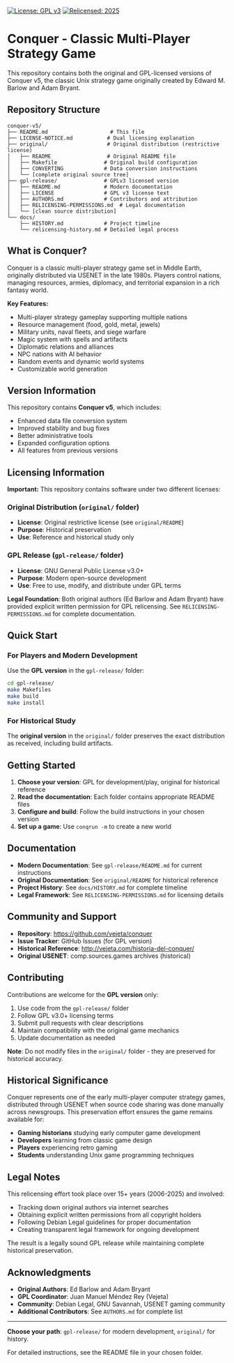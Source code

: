 [![License: GPL v3](https://img.shields.io/badge/License-GPLv3-blue.svg)](https://www.gnu.org/licenses/gpl-3.0)
[![Relicensed: 2025](https://img.shields.io/badge/Relicensed-2025-green.svg)](./gpl-release/RELICENSING-PERMISSIONS.md)

# Conquer - Classic Multi-Player Strategy Game

This repository contains both the original and GPL-licensed versions of Conquer v5, the classic Unix strategy game originally created by Edward M. Barlow and Adam Bryant.

## Repository Structure

```
conquer-v5/
├── README.md                    # This file
├── LICENSE-NOTICE.md           # Dual licensing explanation
├── original/                   # Original distribution (restrictive license)
│   ├── README                  # Original README file
│   ├── Makefile               # Original build configuration
│   ├── CONVERTING             # Data conversion instructions
│   └── [complete original source tree]
├── gpl-release/               # GPLv3 licensed version
│   ├── README.md              # Modern documentation
│   ├── LICENSE                # GPL v3 license text
│   ├── AUTHORS.md             # Contributors and attribution
│   ├── RELICENSING-PERMISSIONS.md  # Legal documentation
│   └── [clean source distribution]
└── docs/
    ├── HISTORY.md             # Project timeline
    └── relicensing-history.md # Detailed legal process
```

## What is Conquer?

Conquer is a classic multi-player strategy game set in Middle Earth, originally distributed via USENET in the late 1980s. Players control nations, managing resources, armies, diplomacy, and territorial expansion in a rich fantasy world.

**Key Features:**
- Multi-player strategy gameplay supporting multiple nations
- Resource management (food, gold, metal, jewels)
- Military units, naval fleets, and siege warfare
- Magic system with spells and artifacts
- Diplomatic relations and alliances
- NPC nations with AI behavior
- Random events and dynamic world systems
- Customizable world generation

## Version Information

This repository contains **Conquer v5**, which includes:
- Enhanced data file conversion system
- Improved stability and bug fixes
- Better administrative tools
- Expanded configuration options
- All features from previous versions

## Licensing Information

**Important:** This repository contains software under two different licenses:

### Original Distribution (`original/` folder)
- **License**: Original restrictive license (see `original/README`)
- **Purpose**: Historical preservation
- **Use**: Reference and historical study only

### GPL Release (`gpl-release/` folder)  
- **License**: GNU General Public License v3.0+
- **Purpose**: Modern open-source development
- **Use**: Free to use, modify, and distribute under GPL terms

**Legal Foundation**: Both original authors (Ed Barlow and Adam Bryant) have provided explicit written permission for GPL relicensing. See `RELICENSING-PERMISSIONS.md` for complete documentation.

## Quick Start

### For Players and Modern Development
Use the **GPL version** in the `gpl-release/` folder:

```bash
cd gpl-release/
make Makefiles
make build
make install
```

### For Historical Study
The **original version** in the `original/` folder preserves the exact distribution as received, including build artifacts.

## Getting Started

1. **Choose your version**: GPL for development/play, original for historical reference
2. **Read the documentation**: Each folder contains appropriate README files
3. **Configure and build**: Follow the build instructions in your chosen version
4. **Set up a game**: Use `conqrun -m` to create a new world

## Documentation

- **Modern Documentation**: See `gpl-release/README.md` for current instructions
- **Original Documentation**: See `original/README` for historical reference  
- **Project History**: See `docs/HISTORY.md` for complete timeline
- **Legal Framework**: See `RELICENSING-PERMISSIONS.md` for licensing details

## Community and Support

- **Repository**: https://github.com/vejeta/conquer
- **Issue Tracker**: GitHub Issues (for GPL version)
- **Historical Reference**: http://vejeta.com/historia-del-conquer/
- **Original USENET**: comp.sources.games archives (historical)

## Contributing

Contributions are welcome for the **GPL version** only:

1. Use code from the `gpl-release/` folder
2. Follow GPL v3.0+ licensing terms
3. Submit pull requests with clear descriptions
4. Maintain compatibility with the original game mechanics
5. Update documentation as needed

**Note**: Do not modify files in the `original/` folder - they are preserved for historical accuracy.

## Historical Significance

Conquer represents one of the early multi-player computer strategy games, distributed through USENET when source code sharing was done manually across newsgroups. This preservation effort ensures the game remains available for:

- **Gaming historians** studying early computer game development
- **Developers** learning from classic game design
- **Players** experiencing retro gaming
- **Students** understanding Unix game programming techniques

## Legal Notes

This relicensing effort took place over 15+ years (2006-2025) and involved:
- Tracking down original authors via internet searches
- Obtaining explicit written permissions from all copyright holders
- Following Debian Legal guidelines for proper documentation
- Creating transparent legal framework for ongoing development

The result is a legally sound GPL release while maintaining complete historical preservation.

## Acknowledgments

- **Original Authors**: Ed Barlow and Adam Bryant
- **GPL Coordinator**: Juan Manuel Méndez Rey (Vejeta)
- **Community**: Debian Legal, GNU Savannah, USENET gaming community
- **Additional Contributors**: See `AUTHORS.md` for complete list

---

**Choose your path**: `gpl-release/` for modern development, `original/` for history.

For detailed instructions, see the README file in your chosen folder.
